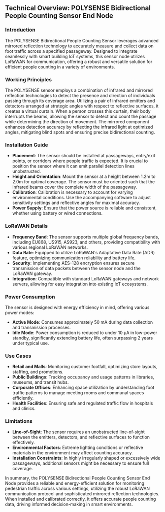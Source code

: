 ## Technical Overview: POLYSENSE Bidirectional People Counting Sensor End Node

### Introduction
The POLYSENSE Bidirectional People Counting Sensor leverages advanced mirrored reflection technology to accurately measure and collect data on foot traffic across a specified passageway. Designed to integrate seamlessly with smart building IoT systems, this sensor node utilizes LoRaWAN for communication, offering a robust and versatile solution for efficient people counting in a variety of environments.

### Working Principles
The POLYSENSE sensor employs a combination of infrared and mirrored reflection technologies to detect the presence and direction of individuals passing through its coverage area. Utilizing a pair of infrared emitters and detectors arranged at strategic angles with respect to reflective surfaces, it creates a virtual curtain. When a person crosses this curtain, their body interrupts the beams, allowing the sensor to detect and count the passage while determining the direction of movement. The mirrored component enhances detection accuracy by reflecting the infrared light at optimized angles, mitigating blind spots and ensuring precise bidirectional counting.

### Installation Guide
- **Placement**: The sensor should be installed at passageways, entry/exit points, or corridors where people traffic is expected. It is crucial to position the sensor where it can emit parallel detection lines unobstructed.
- **Height and Orientation**: Mount the sensor at a height between 1.2m to 2.0m for optimal coverage. The sensor must be oriented such that the infrared beams cover the complete width of the passageway.
- **Calibration**: Calibration is necessary to account for varying environmental conditions. Use the accompanying software to adjust sensitivity settings and reflective angles for maximal accuracy.
- **Power Supply**: Ensure that the power source is reliable and consistent, whether using battery or wired connections.

### LoRaWAN Details
- **Frequency Band**: The sensor supports multiple global frequency bands, including EU868, US915, AS923, and others, providing compatibility with various regional LoRaWAN networks.
- **Data Rate**: Equipped to utilize LoRaWAN's Adaptative Data Rate (ADR) feature, optimizing communication reliability and battery life.
- **Security**: Implementing AES-128 encryption ensures secure transmission of data packets between the sensor node and the LoRaWAN gateway.
- **Integration**: Compatible with standard LoRaWAN gateways and network servers, allowing for easy integration into existing IoT ecosystems.

### Power Consumption
The sensor is designed with energy efficiency in mind, offering various power modes:
- **Active Mode**: Consumes approximately 50 mA during data collection and transmission processes.
- **Idle Mode**: Power consumption is reduced to under 10 µA in low-power standby, significantly extending battery life, often surpassing 2 years under typical use.

### Use Cases
- **Retail and Malls**: Monitoring customer footfall, optimizing store layouts, staffing, and promotions.
- **Public Buildings**: Tracking occupancy and usage patterns in libraries, museums, and transit hubs.
- **Corporate Offices**: Enhancing space utilization by understanding foot traffic patterns to manage meeting rooms and communal spaces efficiently.
- **Health Facilities**: Ensuring safe and regulated traffic flow in hospitals and clinics.

### Limitations
- **Line-of-Sight**: The sensor requires an unobstructed line-of-sight between the emitters, detectors, and reflective surfaces to function effectively.
- **Environmental Factors**: Extreme lighting conditions or reflective materials in the environment may affect counting accuracy.
- **Installation Constraints**: In highly irregularly shaped or excessively wide passageways, additional sensors might be necessary to ensure full coverage.

In summary, the POLYSENSE Bidirectional People Counting Sensor End Node provides a reliable and energy-efficient solution for monitoring pedestrian traffic across various settings, utilizing the robust LoRaWAN communication protocol and sophisticated mirrored reflection technologies. When installed and calibrated correctly, it offers accurate people counting data, driving informed decision-making in smart environments.